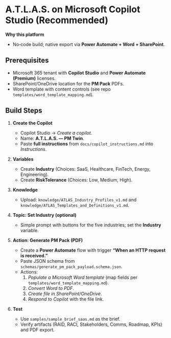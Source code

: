 # A.T.L.A.S. on Microsoft Copilot Studio (Recommended)

**Why this platform**
- No‑code build; native export via **Power Automate + Word + SharePoint**.

## Prerequisites
- Microsoft 365 tenant with **Copilot Studio** and **Power Automate (Premium)** licenses.
- SharePoint/OneDrive location for the **PM Pack** PDFs.
- Word template with content controls (see repo `templates/word_template_mapping.md`).

## Build Steps
1. **Create the Copilot**
   - Copilot Studio → *Create a copilot*.
   - Name: **A.T.L.A.S. — PM Twin**.
   - Paste **full instructions** from `docs/copilot_instructions.md` into *Instructions*.

2. **Variables**
   - Create **Industry** (Choices: SaaS, Healthcare, FinTech, Energy, Engineering).
   - Create **RiskTolerance** (Choices: Low, Medium, High).

3. **Knowledge**
   - Upload: `knowledge/ATLAS_Industry_Profiles_v1.md` and `knowledge/ATLAS_Templates_and_Definitions_v1.md`.

4. **Topic: Set Industry (optional)**
   - Simple prompt with buttons for the five industries; set the **Industry** variable.

5. **Action: Generate PM Pack (PDF)**
   - Create a **Power Automate** flow with trigger **“When an HTTP request is received.”**
   - Paste JSON schema from `schemas/generate_pm_pack_payload.schema.json`.
   - Actions:
     1. *Populate a Microsoft Word template* (map fields per `templates/word_template_mapping.md`).
     2. *Convert Word to PDF*.
     3. *Create file in SharePoint/OneDrive*.
     4. *Respond to Copilot* with the file link.

6. **Test**
   - Use `samples/sample_brief_saas.md` as the brief.
   - Verify artifacts (RAID, RACI, Stakeholders, Comms, Roadmap, KPIs) and PDF export.


